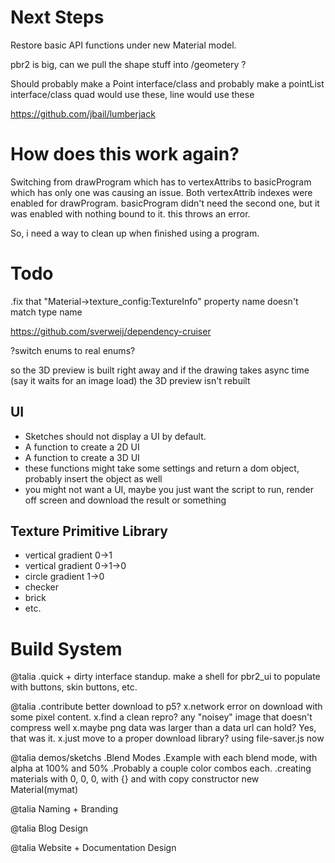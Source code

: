 # Next Steps

Restore basic API functions under new Material model.

pbr2 is big, can we pull the shape stuff into /geometery ?



Should probably make a Point interface/class and probably make a pointList interface/class
    quad would use these, line would use these

https://github.com/jbail/lumberjack


# How does this work again?

Switching from drawProgram which has to vertexAttribs to basicProgram which has only one was causing an issue. Both vertexAttrib indexes were enabled for drawProgram. basicProgram didn't need the second one, but it was enabled with nothing bound to it. this throws an error.

So, i need a way to clean up when finished using a program.


# Todo

.fix that "Material->texture_config:TextureInfo" property name doesn't match type name

https://github.com/sverweij/dependency-cruiser


?switch enums to real enums?


so the 3D preview is built right away and if the drawing takes async time (say it waits for an image load) the 3D preview isn't rebuilt

## UI

- Sketches should not display a UI by default. 
- A function to create a 2D UI
- A function to create a 3D UI
- these functions might take some settings and return a dom object, probably insert the object as well
- you might not want a UI, maybe you just want the script to run, render off screen and download the result or something


## Texture Primitive Library

- vertical gradient 0->1
- vertical gradient 0->1->0
- circle gradient 1->0
- checker
- brick
- etc.

# Build System


@talia
.quick + dirty interface standup. make a shell for pbr2_ui to populate with buttons, skin buttons, etc.

@talia
.contribute better download to p5?
    x.network error on download with some pixel content.
        x.find a clean repro? any "noisey" image that doesn't compress well
            x.maybe png data was larger than a data url can hold? Yes, that was it.
                x.just move to a proper download library? using file-saver.js now


@talia demos/sketchs
.Blend Modes
.Example with each blend mode, with alpha at 100% and 50%
.Probably a couple color combos each.
.creating materials with 0, 0, 0, with {} and with copy constructor new Material(mymat)

@talia Naming + Branding

@talia Blog Design

@talia Website + Documentation Design
